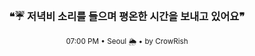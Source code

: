 <div align="center">

<br>

<h3>❝☔ 저녁비 소리를 들으며 평온한 시간을 보내고 있어요❞</h3>

<sub>07:00 PM • Seoul 🌦️ • by CrowRish</sub>

<br>

</div>